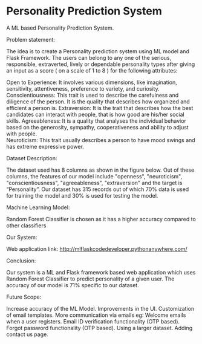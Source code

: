 # Personality Prediction System
A ML based Personality Prediction System.

Problem statement: 

The idea is to create a Personality prediction system using ML model and Flask Framework. The users can belong to any one of the serious, responsible, extraverted, lively or dependable personality types after giving an input as a score ( on a scale of 1 to 8 ) for the following attributes:

Open to Experience: It involves various dimensions, like imagination, sensitivity, attentiveness, preference to variety, and curiosity.  
Conscientiousness: This trait is used to describe the carefulness and diligence of the person. It is the quality that describes how organized and efficient a person is.
Extraversion: It is the trait that describes how the best candidates can interact with people, that is how good are his/her social skills.
Agreeableness: It is a quality that analyses the individual behavior based on the generosity, sympathy, cooperativeness and ability to adjust with people.  
Neuroticism: This trait usually describes a person to have mood swings and has extreme expressive power.
 
 
Dataset Description:
 
The dataset used has 8 columns as shown in the figure below. Out of these columns, the features of our model include "openness", "neuroticism", "conscientiousness", "agreeableness", "extraversion" and the target is “Personality”. Our dataset has 315 records out of which 70% data is used for training the model and 30% is used for testing the model.

Machine Learning Model:
 
Random Forest Classifier is chosen as it has a higher accuracy compared to other classifiers

Our System:
 
Web application link: http://mlflaskcodedeveloper.pythonanywhere.com/
 
Conclusion:
 
Our system is a ML and Flask framework based web application which uses Random Forest Classifier to predict personality of a given user. The accuracy of our model is 71% specific to our dataset.
 
Future Scope:
 
Increase accuracy of the ML Model.
Improvements in the UI.
Customization of email templates.
More communication via emails eg: Welcome emails when a user registers.
Email ID verification functionality (OTP based).
Forgot password functionality (OTP based).
Using a larger dataset.
Adding contact us page.


